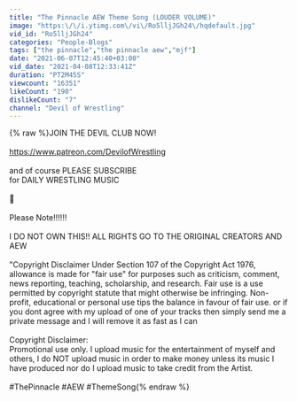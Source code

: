 ```yaml
---
title: "The Pinnacle AEW Theme Song (LOUDER VOLUME)"
image: "https:\/\/i.ytimg.com\/vi\/Ro5lljJGh24\/hqdefault.jpg"
vid_id: "Ro5lljJGh24"
categories: "People-Blogs"
tags: ["the pinnacle","the pinnacle aew","mjf"]
date: "2021-06-07T12:45:40+03:00"
vid_date: "2021-04-08T12:33:41Z"
duration: "PT2M45S"
viewcount: "16351"
likeCount: "190"
dislikeCount: "7"
channel: "Devil of Wrestling"
---
```

{% raw %}JOIN THE DEVIL CLUB NOW! <br /><br /><a rel="nofollow" target="blank" href="https://www.patreon.com/DevilofWrestling">https://www.patreon.com/DevilofWrestling</a><br /><br />and of course PLEASE SUBSCRIBE<br />for DAILY WRESTLING MUSIC<br /><br />🧡<br /><br />Please Note!!!!!!<br /><br />I DO NOT OWN THIS!! ALL RIGHTS GO TO THE ORIGINAL CREATORS AND AEW<br /><br />&quot;Copyright Disclaimer Under Section 107 of the Copyright Act 1976, allowance is made for &quot;fair use&quot; for purposes such as criticism, comment, news reporting, teaching, scholarship, and research. Fair use is a use permitted by copyright statute that might otherwise be infringing. Non-profit, educational or personal use tips the balance in favour of fair use. or if you dont agree with my upload of one of your tracks then simply send me a private message and I will remove it as fast as I can<br /><br />Copyright Disclaimer:<br />Promotional use only. I upload music for the entertainment of myself and others, I do NOT upload music in order to make money unless its music I have produced nor do I upload music to take credit from the Artist.<br /><br />#ThePinnacle #AEW #ThemeSong{% endraw %}
